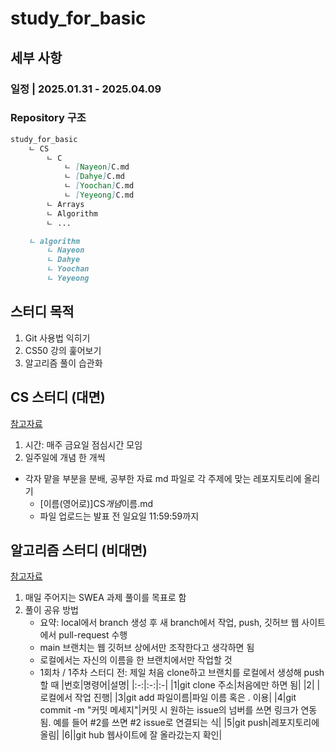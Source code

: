 # study_for_basic

## 세부 사항

### 일정 | 2025.01.31 - 2025.04.09

### Repository 구조

```Markdown
study_for_basic
    ㄴ CS
        ㄴ C
            ㄴ [Nayeon]C.md
            ㄴ [Dahye]C.md
            ㄴ [Yoochan]C.md
            ㄴ [Yeyeong]C.md
        ㄴ Arrays
        ㄴ Algorithm
        ㄴ ...

    ㄴ algorithm
        ㄴ Nayeon
        ㄴ Dahye
        ㄴ Yoochan
        ㄴ Yeyeong
```

## 스터디 목적

1. Git 사용법 익히기
2. CS50 강의 훑어보기
3. 알고리즘 풀이 습관화

## CS 스터디 (대면)

[참고자료](https://www.youtube.com/watch?v=cwtpLIWylAw&list=PLhQjrBD2T381WAHyx1pq-sBfykqMBI7V4)

1. 시간: 매주 금요일 점심시간 모임
2. 일주일에 개념 한 개씩

- 각자 맡을 부분을 분배, 공부한 자료 md 파일로 각 주제에 맞는 레포지토리에 올리기
  - [이름(영어로)]CS*개념*이름.md
  - 파일 업로드는 발표 전 일요일 11:59:59까지

## 알고리즘 스터디 (비대면)

[참고자료](https://swexpertacademy.com/main/main.do)

1. 매일 주어지는 SWEA 과제 풀이를 목표로 함 
2. 풀이 공유 방법
   - 요약: local에서 branch 생성 후 새 branch에서 작업, push, 깃허브 웹 사이트에서 pull-request 수행
   - main 브랜치는 웹 깃허브 상에서만 조작한다고 생각하면 됨
   - 로컬에서는 자신의 이름을 한 브랜치에서만 작업할 것
   - 1회차 / 1주차 스터디 전: 제일 처음 clone하고 브랜치를 로컬에서 생성해 push할 때
     |번호|명령어|설명|
     |:-:|:-:|:-|
     |1|git clone 주소|처음에만 하면 됨|
     |2| |로컬에서 작업 진행|
     |3|git add 파일이름|파일 이름 혹은 . 이용|
     |4|git commit -m "커밋 메세지"|커밋 시 원하는 issue의 넘버를 쓰면 링크가 연동됨. 예를 들어 #2를 쓰면 #2 issue로 연결되는 식|
     |5|git push|레포지토리에 올림|
     |6||git hub 웹사이트에 잘 올라갔는지 확인|
